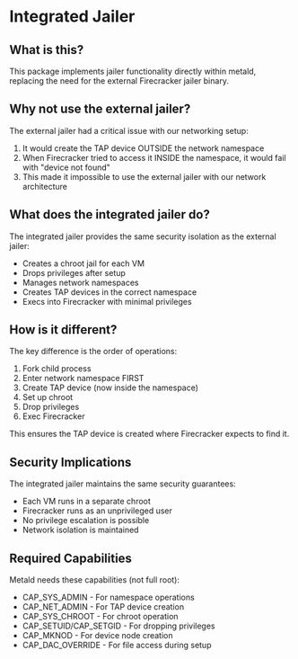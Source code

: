 # Integrated Jailer

## What is this?

This package implements jailer functionality directly within metald, replacing the need for the external Firecracker jailer binary.

## Why not use the external jailer?

The external jailer had a critical issue with our networking setup:
1. It would create the TAP device OUTSIDE the network namespace
2. When Firecracker tried to access it INSIDE the namespace, it would fail with "device not found"
3. This made it impossible to use the external jailer with our network architecture

## What does the integrated jailer do?

The integrated jailer provides the same security isolation as the external jailer:
- Creates a chroot jail for each VM
- Drops privileges after setup
- Manages network namespaces
- Creates TAP devices in the correct namespace
- Execs into Firecracker with minimal privileges

## How is it different?

The key difference is the order of operations:
1. Fork child process
2. Enter network namespace FIRST
3. Create TAP device (now inside the namespace)
4. Set up chroot
5. Drop privileges
6. Exec Firecracker

This ensures the TAP device is created where Firecracker expects to find it.

## Security Implications

The integrated jailer maintains the same security guarantees:
- Each VM runs in a separate chroot
- Firecracker runs as an unprivileged user
- No privilege escalation is possible
- Network isolation is maintained

## Required Capabilities

Metald needs these capabilities (not full root):
- CAP_SYS_ADMIN - For namespace operations
- CAP_NET_ADMIN - For TAP device creation
- CAP_SYS_CHROOT - For chroot operation
- CAP_SETUID/CAP_SETGID - For dropping privileges
- CAP_MKNOD - For device node creation
- CAP_DAC_OVERRIDE - For file access during setup
